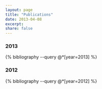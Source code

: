 ```yaml
---
layout: page
title: "Publications"
date: 2013-04-08
excerpt:
share: false
---
```


### 2013

{% bibliography --query @*[year=2013] %}

### 2012

{% bibliography --query @*[year=2012] %}